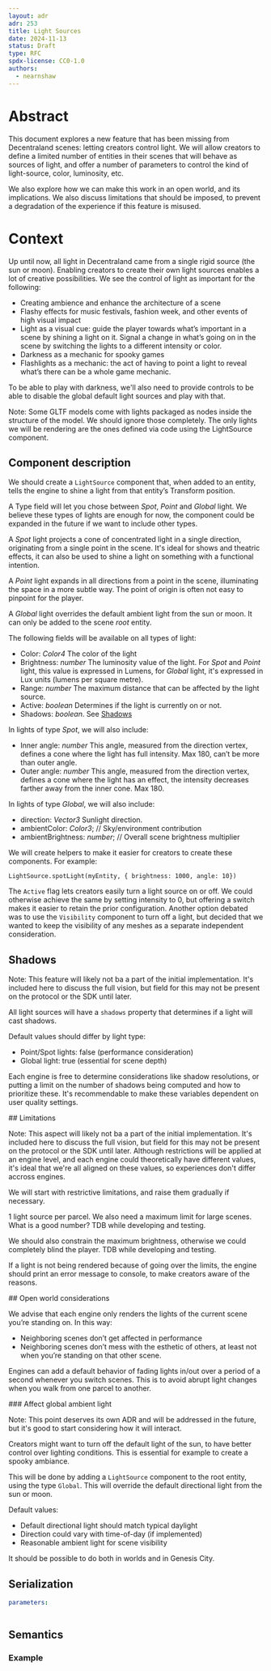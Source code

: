 ```yaml
---
layout: adr
adr: 253
title: Light Sources
date: 2024-11-13
status: Draft
type: RFC
spdx-license: CC0-1.0
authors:
  - nearnshaw
---
```


# Abstract

This document explores a new feature that has been missing from Decentraland scenes: letting creators control light. We will allow creators to define a limited number of entities in their scenes that will behave as sources of light, and offer a number of parameters to control the kind of light-source, color, luminosity, etc.

We also explore how we can make this work in an open world, and its implications.
We also discuss limitations that should be imposed, to prevent a degradation of the experience if this feature is misused.

# Context

Up until now, all light in Decentraland came from a single rigid source (the sun or moon). Enabling creators to create their own light sources enables a lot of creative possibilities. We see the control of light as important for the following:

- Creating ambience and enhance the architecture of a scene
- Flashy effects for music festivals, fashion week, and other events of high visual impact
- Light as a visual cue: guide the player towards what’s important in a scene by shining a light on it. Signal a change in what’s going on in the scene by switching the lights to a different intensity or color.
- Darkness as a mechanic for spooky games
- Flashlights as a mechanic: the act of having to point a light to reveal what’s there can be a whole game mechanic.

To be able to play with darkness, we'll also need to provide controls to be able to disable the global default light sources and play with that.

Note: Some GLTF models come with lights packaged as nodes inside the structure of the model. We should ignore those completely. The only lights we will be rendering are the ones defined via code using the LightSource component.

## Component description

We should create a `LightSource` component that, when added to an entity, tells the engine to shine a light from that entity’s Transform position.

A Type field will let you chose between _Spot_, _Point_ and _Global_ light. We believe these types of lights are enough for now, the component could be expanded in the future if we want to include other types.

A _Spot_ light projects a cone of concentrated light in a single direction, originating from a single point in the scene. It's ideal for shows and theatric effects, it can also be used to shine a light on something with a functional intention.

A _Point_ light expands in all directions from a point in the scene, illuminating the space in a more subtle way. The point of origin is often not easy to pinpoint for the player.

A _Global_ light overrides the default ambient light from the sun or moon. It can only be added to the scene _root_ entity.

The following fields will be available on all types of light:

- Color: _Color4_ The color of the light
- Brightness: _number_ The luminosity value of the light. For _Spot_ and _Point_ light, this value is expressed in Lumens, for _Global_ light, it's expressed in Lux units (lumens per square metre).
- Range: _number_ The maximum distance that can be affected by the light source.
- Active: _boolean_ Determines if the light is currently on or not.
- Shadows: _boolean_. See [Shadows](#shadows)

In lights of type _Spot_, we will also include:

- Inner angle: _number_ This angle, measured from the direction vertex, defines a cone where the light has full intensity. Max 180, can’t be more than outer angle.
- Outer angle: _number_ This angle, measured from the direction vertex, defines a cone where the light has an effect, the intensity decreases farther away from the inner cone. Max 180.

In lights of type _Global_, we will also include:

- direction: _Vector3_ Sunlight direction.
- ambientColor: _Color3_; // Sky/environment contribution
- ambientBrightness: _number_; // Overall scene brightness multiplier

We will create helpers to make it easier for creators to create these components. For example:

`LightSource.spotLight(myEntity, { brightness: 1000, angle: 10})`

The `Active` flag lets creators easily turn a light source on or off. We could otherwise achieve the same by setting intensity to 0, but offering a switch makes it easier to retain the prior configuration. Another option debated was to use the `Visibility` component to turn off a light, but decided that we wanted to keep the visibility of any meshes as a separate independent consideration.

## Shadows

Note: This feature will likely not ba a part of the initial implementation. It's included here to discuss the full vision, but field for this may not be present on the protocol or the SDK until later.

All light sources will have a `shadows` property that determines if a light will cast shadows.

Default values should differ by light type:

- Point/Spot lights: false (performance consideration)
- Global light: true (essential for scene depth)

Each engine is free to determine considerations like shadow resolutions, or putting a limit on the number of shadows being computed and how to prioritize these. It's recommendable to make these variables dependent on user quality settings.

## Limitations

Note: This aspect will likely not ba a part of the initial implementation. It's included here to discuss the full vision, but field for this may not be present on the protocol or the SDK until later. Although restrictions will be applied at an engine level, and each engine could theoretically have different values, it's ideal that we're all aligned on these values, so experiences don't differ accross engines.

We will start with restrictive limitations, and raise them gradually if necessary.

1 light source per parcel. We also need a maximum limit for large scenes.
What is a good number? TDB while developing and testing.

We should also constrain the maximum brightness, otherwise we could completely blind the player. TDB while developing and testing.

If a light is not being rendered because of going over the limits, the engine should print an error message to console, to make creators aware of the reasons.

## Open world considerations

We advise that each engine only renders the lights of the current scene you’re standing on. In this way:

- Neighboring scenes don’t get affected in performance
- Neighboring scenes don’t mess with the esthetic of others, at least not when you’re standing on that other scene.

Engines can add a default behavior of fading lights in/out over a period of a second whenever you switch scenes. This is to avoid abrupt light changes when you walk from one parcel to another.

### Affect global ambient light

Note: This point deserves its own ADR and will be addressed in the future, but it's good to start considering how it will interact.

Creators might want to turn off the default light of the sun, to have better control over lighting conditions. This is essential for example to create a spooky ambiance.

This will be done by adding a `LightSource` component to the root entity, using the type `Global`. This will override the default directional light from the sun or moon.

Default values:

- Default directional light should match typical daylight
- Direction could vary with time-of-day (if implemented)
- Reasonable ambient light for scene visibility

It should be possible to do both in worlds and in Genesis City.

## Serialization

```yaml
parameters:
```

```protobuf

```

## Semantics

### Example
